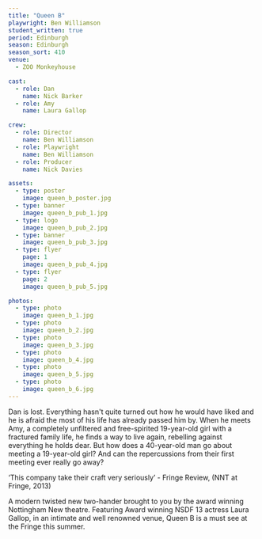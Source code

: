 ```yaml
---
title: "Queen B"
playwright: Ben Williamson
student_written: true
period: Edinburgh
season: Edinburgh
season_sort: 410
venue:
  - ZOO Monkeyhouse

cast:
  - role: Dan
    name: Nick Barker
  - role: Amy
    name: Laura Gallop

crew:
  - role: Director
    name: Ben Williamson
  - role: Playwright
    name: Ben Williamson
  - role: Producer
    name: Nick Davies

assets:
  - type: poster
    image: queen_b_poster.jpg
  - type: banner
    image: queen_b_pub_1.jpg
  - type: logo
    image: queen_b_pub_2.jpg
  - type: banner
    image: queen_b_pub_3.jpg
  - type: flyer
    page: 1
    image: queen_b_pub_4.jpg
  - type: flyer
    page: 2
    image: queen_b_pub_5.jpg

photos:
  - type: photo
    image: queen_b_1.jpg
  - type: photo
    image: queen_b_2.jpg
  - type: photo
    image: queen_b_3.jpg
  - type: photo
    image: queen_b_4.jpg
  - type: photo
    image: queen_b_5.jpg
  - type: photo
    image: queen_b_6.jpg
---
```


Dan is lost. Everything hasn't quite turned out how he would have liked and he is afraid the most of his life has already passed him by. When he meets Amy, a completely unfiltered and free-spirited 19-year-old girl with a fractured family life, he finds a way to live again, rebelling against everything he holds dear. But how does a 40-year-old man go about meeting a 19-year-old girl? And can the repercussions from their first meeting ever really go away?

‘This company take their craft very seriously’ - Fringe Review, (NNT at Fringe, 2013)

A modern twisted new two-hander brought to you by the award winning Nottingham New theatre. Featuring Award winning NSDF 13 actress Laura Gallop, in an intimate and well renowned venue, Queen B is a must see at the Fringe this summer.
